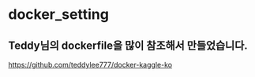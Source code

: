 # docker_setting

## Teddy님의 dockerfile을 많이 참조해서 만들었습니다.
https://github.com/teddylee777/docker-kaggle-ko
